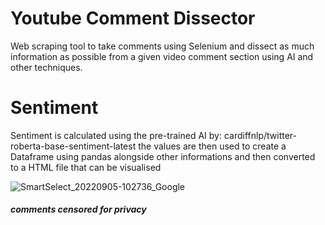 # Youtube Comment Dissector

Web scraping tool to take comments using Selenium and dissect as much information as possible from a given video 
comment section using AI and other techniques.

# Sentiment

Sentiment is calculated using the pre-trained AI by: <a>cardiffnlp/twitter-roberta-base-sentiment-latest</a>
the values are then used to create a Dataframe using pandas alongside other informations and then converted 
to a HTML file that can be visualised

![SmartSelect_20220905-102736_Google](https://user-images.githubusercontent.com/100100069/205713760-6079d81a-ec83-4cf6-83f7-84e4604e89ad.jpg)
<h5>comments censored for privacy</h5>
